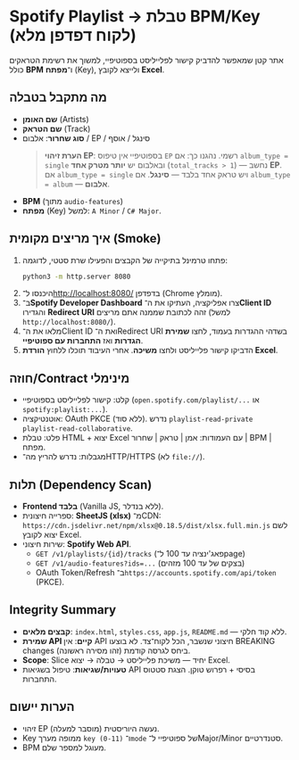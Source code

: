 # Spotify Playlist → טבלת BPM/Key (לקוח דפדפן מלא)

אתר קטן שמאפשר להדביק קישור לפלייליסט בספוטיפיי, למשוך את רשימת הטראקים כולל **BPM** ו־**מפתח** (Key), ולייצא לקובץ **Excel**.

## מה מתקבל בטבלה
- **שם האומן** (Artists)
- **שם הטראק** (Track)
- **סוג שחרור**: אלבום / EP / סינגל / אוסף  
  > **הערת זיהוי EP**: בספוטיפיי אין טיפוס `EP` רשמי. נהגנו כך: אם `album_type = single` ובאלבום יש **יותר מטרק אחד** (`total_tracks > 1`) — נחשב **EP**. אם `album_type = single` ויש טראק אחד בלבד — **סינגל**. אם `album_type = album` — **אלבום**.
- **BPM** (מתוך `audio-features`)
- **מפתח** (Key) למשל: `A Minor` / `C# Major`.

## איך מריצים מקומית (Smoke)
1. פתחו טרמינל בתיקייה של הקבצים והפעילו שרת סטטי, לדוגמה:
   ```bash
   python3 -m http.server 8080
   ```
2. היכנסו ל־<http://localhost:8080/> בדפדפן (Chrome מומלץ).
3. ב־**Spotify Developer Dashboard** צרו אפליקציה, העתיקו את ה־**Client ID** והגדירו **Redirect URI** זהה לכתובת שממנה אתם מריצים (למשל `http://localhost:8080/`).  
4. מלאו את ה־Client ID ואת ה־Redirect URI בשדהי ההגדרות בעמוד, לחצו **שמירת הגדרות** ואז **התחברות עם ספוטיפיי**.
5. הדביקו קישור פלייליסט ולחצו **משיכה**. אחרי העיבוד תוכלו ללחוץ **הורדת Excel**.

## חוזה/Contract מינימלי
- קלט: קישור לפלייליסט בספוטיפיי (`open.spotify.com/playlist/...` או `spotify:playlist:...`).
- אוטנטיקציה: OAuth PKCE (ללא סוד). נדרש `playlist-read-private playlist-read-collaborative`.
- פלט: טבלת HTML + יצוא Excel עם העמודות: אמן | טראק | שחרור | BPM | מפתח.
- מגבלות: נדרש להריץ מה־HTTP/HTTPS (לא `file://`).

## תלות (Dependency Scan)
- **Frontend בלבד** (Vanilla JS, ללא בנדלר).
- ספרייה חיצונית: **SheetJS (xlsx)** מ־CDN: `https://cdn.jsdelivr.net/npm/xlsx@0.18.5/dist/xlsx.full.min.js` לשם יצוא לקובץ Excel.
- שירות חיצוני: **Spotify Web API**.
  - `GET /v1/playlists/{id}/tracks` (פאג'ינציה עד 100 ל־page)
  - `GET /v1/audio-features?ids=...` (בצקים של עד 100 מזהים)
  - OAuth Token/Refresh ב־`https://accounts.spotify.com/api/token` (PKCE).

## Integrity Summary
- **קבצים מלאים**: `index.html`, `styles.css`, `app.js`, `README.md` — ללא קוד חלקי.
- **שמירת API קיים**: אין API חיצוני שנשבר, הכל לקוח־צד. לא בוצעו BREAKING changes ביחס לגרסה קודמת (זהו מסירה ראשונה).
- **Scope**: Slice יחיד — משיכת פלייליסט → טבלה → יצוא Excel.
- **טעויות/שגיאות**: טיפול בשגיאות API בסיסי + רפרוש טוקן. הצגת סטטוס התחברות.

## הערות יישום
- זיהוי EP נעשה היוריסטית (מוסבר למעלה).
- Key ממופה מערך `key (0-11)` ו־`mode` של ספוטיפיי ל־Major/Minor סטנדרטיים.
- BPM מעוגל למספר שלם.
